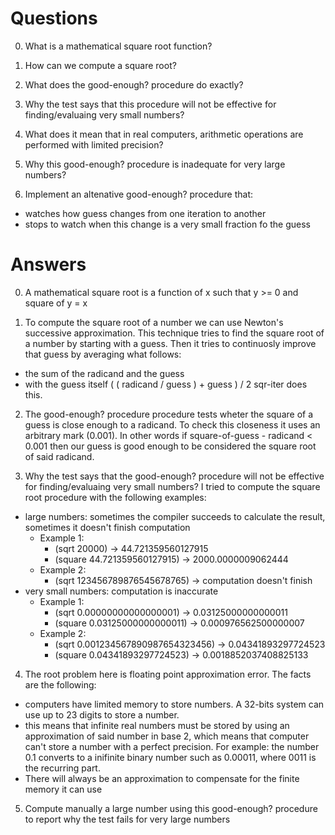 # Questions
0. What is a mathematical square root function?

1. How can we compute a square root?

2. What does the good-enough? procedure do exactly?

3. Why the test says that this procedure will not be effective 
for finding/evaluaing very small numbers? 

4. What does it mean that in real computers, arithmetic operations 
are performed with limited precision? 

5. Why this good-enough? procedure is inadequate for very large numbers?

6. Implement an altenative good-enough? procedure that:
  - watches how guess changes from one iteration to another
  - stops to watch when this change is a very small fraction fo the guess


# Answers
0. A mathematical square root is a function of x such that y >= 0 and square of y = x

1. To compute the square root of a number we can use Newton's successive approximation. This technique tries to find the square root of a number by starting with a guess. Then it tries to continuosly improve that guess by averaging what follows:
  - the sum of the radicand and the guess
  - with the guess itself
( ( radicand / guess ) + guess ) / 2 
sqr-iter does this.

2. The good-enough? procedure procedure tests wheter the square of a guess is close enough to a radicand. To check this closeness it uses an arbitrary mark (0.001). In other words if square-of-guess - radicand < 0.001 then our guess is good enough to be considered the square root of said radicand.

3. Why the test says that the good-enough? procedure will not be effective for finding/evaluaing very small numbers?
I tried to compute the square root procedure with the following examples:
  - large numbers: sometimes the compiler succeeds to calculate the result, sometimes it doesn't finish computation
    * Example 1:
      * (sqrt 20000) -> 44.721359560127915 
      * (square 44.721359560127915) -> 2000.0000009062444
    * Example 2:
      * (sqrt 123456789876545678765) -> computation doesn't finish
  - very small numbers: computation is inaccurate
    * Example 1:
      * (sqrt 0.00000000000000001) -> 0.03125000000000011
      * (square 0.03125000000000011) -> 0.000976562500000007
    * Example 2:
      * (sqrt 0.001234567890987654323456) -> 0.04341893297724523
      * (square 0.04341893297724523) -> 0.0018852037408825133 

4. The root problem here is floating point approximation error. The facts are the following:
  - computers have limited memory to store numbers. A 32-bits system can use up to 23 digits to store a number. 
  - this means that infinite real numbers must be stored by using an approximation of said number in base 2, which means that computer can't store a number with a perfect precision. For example: the number 0.1 converts to a inifinite binary number such as 0.00011, where 0011 is the recurring part.
  - There will always be an approximation to compensate for the finite memory it can use

5. Compute manually a large number using this good-enough? procedure to report why the test fails for very large numbers